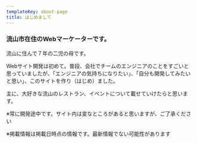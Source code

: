 ```yaml
---
templateKey: about-page
title: はじめまして
---
```

### 流山市在住のWebマーケーターです。

流山に住んで７年の二児の母です。

Webサイト開発は初めて。普段、会社でチームのエンジニアのことをすごいと思っていましたが、「エンジニアの気持ちになりたい」、「自分も開発してみたいと思い」、このサイトを作り（はじめ）ました。

主に、大好きな流山のレストラン、イベントについて載せていけたらと思います。

※常に開発途中です。サイト内は変なところがあると思いますが、ご了承ください

※掲載情報は掲載日時点の情報です。最新情報でない可能性があります

